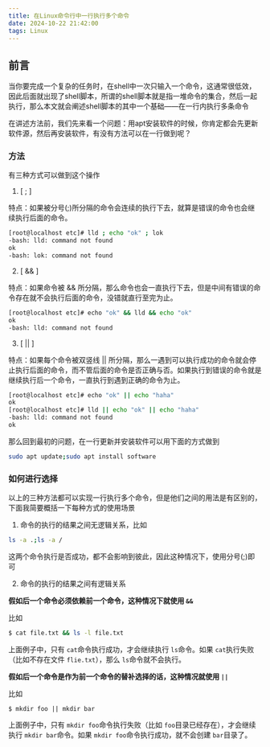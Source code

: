 ```yaml
---
title: 在Linux命令行中一行执行多个命令
date: 2024-10-22 21:42:00
tags: Linux
---
```

## 前言

当你要完成一个复杂的任务时，在shell中一次只输入一个命令，这通常很低效，因此后面就出现了shell脚本，所谓的shell脚本就是指一堆命令的集合，然后一起执行，那么本文就会阐述shell脚本的其中一个基础——在一行内执行多条命令

在讲述方法前，我们先来看一个问题：用apt安装软件的时候，你肯定都会先更新软件源，然后再安装软件，有没有方法可以在一行做到呢？

### 方法

有三种方式可以做到这个操作

1. [ ; ]

特点：如果被分号(;)所分隔的命令会连续的执行下去，就算是错误的命令也会继续执行后面的命令。

```bash
[root@localhost etc]# lld ; echo "ok" ; lok
-bash: lld: command not found
ok
-bash: lok: command not found
```

2. [ && ]

特点：如果命令被 && 所分隔，那么命令也会一直执行下去，但是中间有错误的命令存在就不会执行后面的命令，没错就直行至完为止。

```bash
[root@localhost etc]# echo "ok" && lld && echo "ok"
ok
-bash: lld: command not found
```

3. [ || ]

特点：如果每个命令被双竖线 || 所分隔，那么一遇到可以执行成功的命令就会停止执行后面的命令，而不管后面的命令是否正确与否。如果执行到错误的命令就是继续执行后一个命令，一直执行到遇到正确的命令为止。

```bash
[root@localhost etc]# echo "ok" || echo "haha"
ok
[root@localhost etc]# lld || echo "ok" || echo "haha"
-bash: lld: command not found
ok
```

那么回到最初的问题，在一行更新并安装软件可以用下面的方式做到

```bash
sudo apt update;sudo apt install software
```

### 如何进行选择

以上的三种方法都可以实现一行执行多个命令，但是他们之间的用法是有区别的，下面我简要概括一下每种方式的使用场景

1. 命令的执行的结果之间无逻辑关系，比如

```bash
ls -a .;ls -a /
```

这两个命令执行是否成功，都不会影响到彼此，因此这种情况下，使用分号(;)即可

2. 命令的执行的结果之间有逻辑关系

**假如后一个命令必须依赖前一个命令，这种情况下就使用 `&&`**

比如

```bash
$ cat file.txt && ls -l file.txt
```

上面例子中，只有 `cat`命令执行成功，才会继续执行 `ls`命令。如果 `cat`执行失败（比如不存在文件 `flie.txt`），那么 `ls`命令就不会执行。

**假如后一个命令是作为前一个命令的替补选择的话，这种情况就使用 `||`**

比如

```
$ mkdir foo || mkdir bar
```

上面例子中，只有 `mkdir foo`命令执行失败（比如 `foo`目录已经存在），才会继续执行 `mkdir bar`命令。如果 `mkdir foo`命令执行成功，就不会创建 `bar`目录了。
